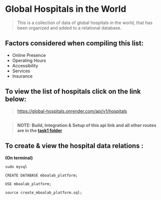 # Global Hospitals in the World

> This is a collection of data of global hospitals in the world, that has been organized and added to a relational database.

## Factors considered when compiling this list:

  + Online Presence
  + Operating Hours
  + Accessibility
  + Services
  + Insurance

## To view the list of hospitals click on the link below:

> https://global-hospitals.onrender.com/api/v1/hospitals

##

> **NOTE: Build, Integration & Setup of this api link and all other routes are in the [task1 folder](https://github.com/Charawey-X/Outreachy_May_2023-August_2023-Internships/tree/task_1/Create%20a%20platform%20to%20link-up%20medical%20facilities%20globally/Applicants/Yvonne%20Charawe/task1)**

## To create & view the hospital data relations :

**(On terminal)**

```
sudo mysql

CREATE DATABASE mboalab_platform;

USE mboalab_platform;

source create_mboalab_platform.sql;
```


